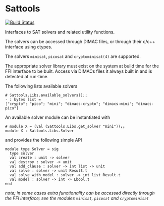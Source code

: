 # Sattools

[![Build Status](https://travis-ci.org/ujamjar/sattools.svg?branch=master)](https://travis-ci.org/ujamjar/sattools)

Interfaces to SAT solvers and related utility functions.

The solvers can be accessed through DIMAC files, or through
their c/c++ interface using ctypes.

The solvers `minisat`, `picosat` and `cryptominisat(4)` are
supported.

The appropriate solver library must exist on the system at
build time for the FFI interface to be built.  Access via
DIMACs files it always built in and is detected at run-time.

The following lists available solvers

```
# Sattools.Libs.available_solvers();;
- : bytes list =
["crypto"; "pico"; "mini"; "dimacs-crypto"; "dimacs-mini"; "dimacs-pico"] 
```

An available solver module can be instantiated with

```
# module X = (val (Sattools.Libs.get_solver "mini"));;
module X : Sattools.Libs.Solver
```

and provides the following simple API

```
module type Solver = sig
  type solver
  val create : unit -> solver
  val destroy : solver -> unit
  val add_clause : solver -> int list -> unit
  val solve : solver -> unit Result.t
  val solve_with_model : solver -> int list Result.t
  val model : solver -> int -> Lbool.t
end
```

*note; in some cases extra functionality can be accessed directly through
the FFI interface; see the modules `minisat`, `picosat` and `cryptominisat`*


